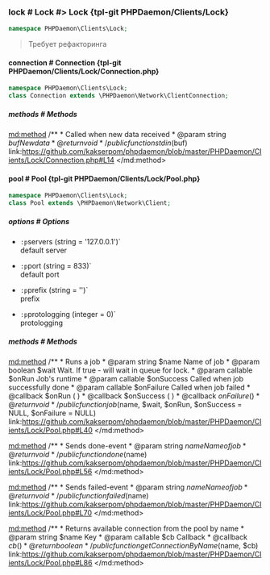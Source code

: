 ### lock # Lock #> Lock {tpl-git PHPDaemon/Clients/Lock}

```php
namespace PHPDaemon\Clients\Lock;
```

> Требует рефакторинга

<!-- include-namespace path="\PHPDaemon\Clients\Lock" level="" access="" -->
#### connection # Connection {tpl-git PHPDaemon/Clients/Lock/Connection.php}

```php
namespace PHPDaemon\Clients\Lock;
class Connection extends \PHPDaemon\Network\ClientConnection;
```

##### methods # Methods

<md:method>
/**
	 * Called when new data received
	 * @param  string $buf New data
	 * @return void
	 */
public function stdin($buf)
link:https://github.com/kakserpom/phpdaemon/blob/master/PHPDaemon/Clients/Lock/Connection.php#L14
</md:method>

<div class="clearboth"></div>

#### pool # Pool {tpl-git PHPDaemon/Clients/Lock/Pool.php}

```php
namespace PHPDaemon\Clients\Lock;
class Pool extends \PHPDaemon\Network\Client;
```

##### options # Options

 - `:p`servers (string = '127.0.0.1')`  
 default server

 - `:p`port (string = 833)`  
 default port

 - `:p`prefix (string = '')`  
 prefix

 - `:p`protologging (integer = 0)`  
 protologging

##### methods # Methods

<md:method>
/**
	 * Runs a job
	 * @param  string   $name      Name of job
	 * @param  boolean  $wait      Wait. If true - will wait in queue for lock.
	 * @param  callable $onRun     Job's runtime
	 * @param  callable $onSuccess Called when job successfully done
	 * @param  callable $onFailure Called when job failed
	 * @callback $onRun ( )
	 * @callback $onSuccess ( )
	 * @callback $onFailure ( )
	 * @return void
	 */
public function job($name, $wait, $onRun, $onSuccess = NULL, $onFailure = NULL)
link:https://github.com/kakserpom/phpdaemon/blob/master/PHPDaemon/Clients/Lock/Pool.php#L40
</md:method>

<md:method>
/**
	 * Sends done-event
	 * @param string $name Name of job
	 * @return void
	 */
public function done($name)
link:https://github.com/kakserpom/phpdaemon/blob/master/PHPDaemon/Clients/Lock/Pool.php#L56
</md:method>

<md:method>
/**
	 * Sends failed-event
	 * @param string $name Name of job
	 * @return void
	 */
public function failed($name)
link:https://github.com/kakserpom/phpdaemon/blob/master/PHPDaemon/Clients/Lock/Pool.php#L70
</md:method>

<md:method>
/**
	 * Returns available connection from the pool by name
	 * @param  string   $name Key
	 * @param  callable $cb   Callback
	 * @callback $cb ( )
	 * @return boolean
	 */
public function getConnectionByName($name, $cb)
link:https://github.com/kakserpom/phpdaemon/blob/master/PHPDaemon/Clients/Lock/Pool.php#L86
</md:method>

<div class="clearboth"></div>


<!--/ include-namespace -->